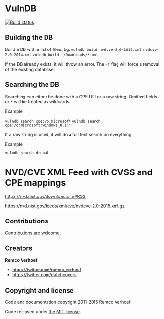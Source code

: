 # VulnDB

[![Build Status](https://travis-ci.org/gerred/vulndb.svg?branch=master)](https://travis-ci.org/gerred/vulndb)

## Building the DB

Build a DB with a list of files. Eg: 
`vulndb build nvdcve-2.0-2015.xml nvdcve-2.0-2014.xml`
`vulndb build ~/Downloads/*.xml`

If the DB already exists, it will throw an error. The `-f` flag will force a removal of the existing database.

## Searching the DB

Searching can either be done with a CPE URI or a raw string. Omitted fields or `*` will be treated as wildcards.

Example:

`vulndb search cpe:/o:microsoft`
`vulndb search cpe:/o:microsoft:windows_8.1:*`

If a raw string is used, it will do a full text search on everything.

Example:

`vulndb search drupal`

# NVD/CVE XML Feed with CVSS and CPE mappings

https://nvd.nist.gov/download.cfm#RSS

https://nvd.nist.gov/feeds/xml/cve/nvdcve-2.0-2015.xml.gz

## Contributions

Contributions are welcome.

## Creators

**Remco Verhoef**
- <https://twitter.com/remco_verhoef>
- <https://twitter.com/dutchcoders>

## Copyright and license

Code and documentation copyright 2011-2015 Remco Verhoef.

Code released under [the MIT license](LICENSE).
